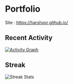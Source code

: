 # Portfolio

Site : https://harshxor.github.io/

## Recent Activity
[![Activity Graph](https://github-readme-activity-graph.vercel.app/graph?username=HarshXor&theme=react-dark&area=true)](https://github.com/HarshXor)

## Streak
![Streak Stats](https://github-readme-streak-stats.herokuapp.com/?user=HarshXor&theme=transparent&border_radius=5)


<!--
**afrzlfa/afrzlfa** is a ✨ _special_ ✨ repository because its `README.md` (this file) appears on your GitHub profile.

Here are some ideas to get you started:

- 🔭 I’m currently working on ...
- 🌱 I’m currently learning ...
- 👯 I’m looking to collaborate on ...
- 🤔 I’m looking for help with ...
- 💬 Ask me about ...
- 📫 How to reach me: ...
- 😄 Pronouns: ...
- ⚡ Fun fact: ...
-->
